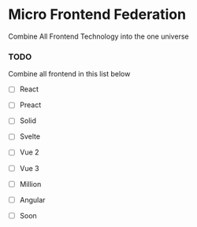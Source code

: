# Micro Frontend Federation
Combine All Frontend Technology into the one universe

### TODO
Combine all frontend in this list below 
- [ ] React
- [ ] Preact
- [ ] Solid
- [ ] Svelte
- [ ] Vue 2
- [ ] Vue 3
- [ ] Million
- [ ] Angular
- [ ] Soon

